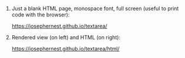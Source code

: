 1) Just a blank HTML page, monospace font, full screen (useful to print code with the browser):

    https://josephernest.github.io/textarea/

2) Rendered view (on left) and HTML (on right):

    https://josephernest.github.io/textarea/html/
